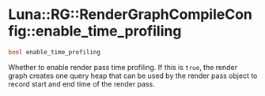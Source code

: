 # Luna::RG::RenderGraphCompileConfig::enable_time_profiling

```c++
bool enable_time_profiling
```

Whether to enable render pass time profiling. If this is `true`, the render graph creates one query heap that can be used by the render pass object to record start and end time of the render pass. 

